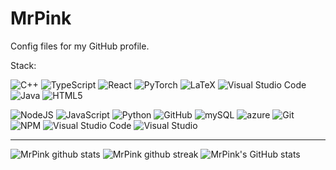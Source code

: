 # MrPink
Config files for my GitHub profile.

Stack:
  
<img alt="C++" src="https://img.shields.io/badge/c++-%2300599C.svg?style=for-the-badge&logo=c%2B%2B&logoColor=white" /> <img alt="TypeScript" src="https://img.shields.io/badge/typescript-%23007ACC.svg?style=for-the-badge&logo=typescript&logoColor=white" /> <img alt="React" src="https://img.shields.io/badge/react-%2320232a.svg?style=for-the-badge&logo=react&logoColor=%2361DAFB" /> <img alt="PyTorch" src="https://img.shields.io/badge/PyTorch-%23EE4C2C.svg?style=for-the-badge&logo=PyTorch&logoColor=white" /> <img alt="LaTeX" src="https://img.shields.io/badge/latex-%23008080.svg?style=for-the-badge&logo=latex&logoColor=white" />
<img alt="Visual Studio Code" src="https://img.shields.io/badge/VisualStudioCode-0078d7.svg?style=for-the-badge&logo=visual-studio-code&logoColor=white" />
<img alt="Java" src="https://img.shields.io/badge/java-%23323330.svg?style=for-the-badge&logo=java&logoColor=%23F7DF1E"> ![HTML5](https://img.shields.io/badge/html5-%23E34F26.svg?style=for-the-badge&logo=html5&logoColor=white) 

![NodeJS](https://img.shields.io/badge/node.js-%2343853D.svg?style=for-the-badge&logo=node.js&logoColor=white) ![JavaScript](https://img.shields.io/badge/javascript-%23323330.svg?style=for-the-badge&logo=javascript&logoColor=%23F7DF1E) ![Python](https://img.shields.io/badge/python-%2314354C.svg?style=for-the-badge&logo=python&logoColor=white) ![GitHub](https://img.shields.io/badge/github-%23121011.svg?style=for-the-badge&logo=github&logoColor=white) ![mySQL](https://img.shields.io/badge/mySQL-5C2D91.svg?style=for-the-badge&logo=mySQL&logoColor=white) ![azure](https://img.shields.io/badge/azure-5C2D91.svg?style=for-the-badge&logo=azure&logoColor=white)  ![Git](https://img.shields.io/badge/git-%23F05033.svg?style=for-the-badge&logo=git&logoColor=white) ![NPM](https://img.shields.io/badge/NPM-%23000000.svg?style=for-the-badge&logo=npm&logoColor=white) ![Visual Studio Code](https://img.shields.io/badge/VisualStudioCode-0078d7.svg?style=for-the-badge&logo=visual-studio-code&logoColor=white) ![Visual Studio](https://img.shields.io/badge/VisualStudio-5C2D91.svg?style=for-the-badge&logo=visual-studio&logoColor=white) 

-------------------
![MrPink github stats](https://github-readme-stats.vercel.app/api?username=MrPinksWorkshop&show_icons=true&theme=radical&count_private=true&include_all_commits=true) 
![MrPink github streak](https://github-readme-streak-stats.herokuapp.com/?user=MrPinksWorkshop&theme=radical&include_all_commits=true&count_private=true)
![MrPink's GitHub stats](https://github-readme-stats.vercel.app/api?username=MrPinksWorkshop&show_icons=true&theme=radical)
